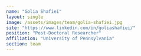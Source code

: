 ```yaml
---
name: "Golia Shafiei"
layout: single
image: /assets/images/team/golia-shafiei.jpg
site: "https://www.linkedin.com/in/goliashafiei/"
position: "Post-Doctoral Researcher"
affiliation: "University of Pennsylvania"
section: team
---
```


